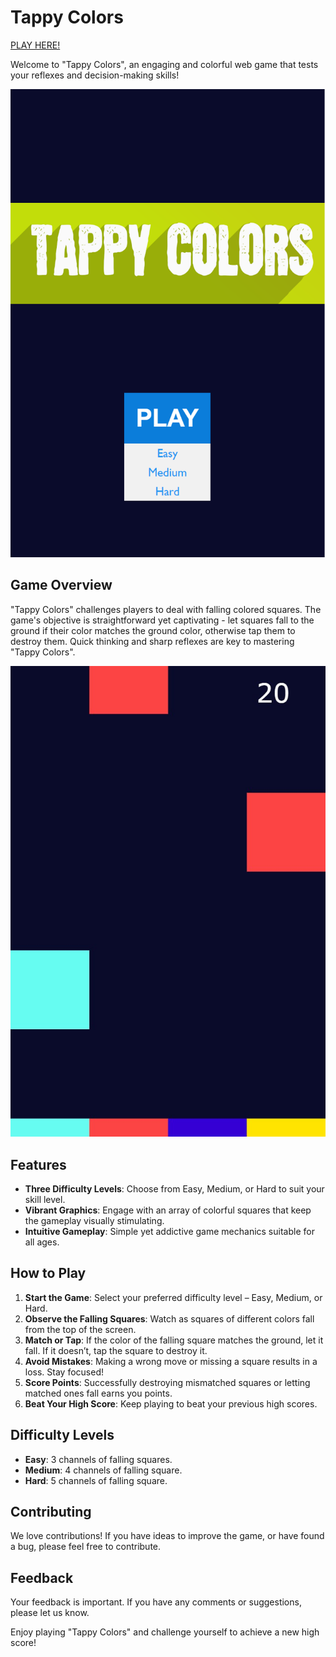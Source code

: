 # Tappy Colors
[PLAY HERE!](https://tappycolors.iagon.net)

Welcome to "Tappy Colors", an engaging and colorful web game that tests your reflexes and decision-making skills!

![menu](menu.png "menu")

## Game Overview

"Tappy Colors" challenges players to deal with falling colored squares. The game's objective is straightforward yet captivating - let squares fall to the ground if their color matches the ground color, otherwise tap them to destroy them. Quick thinking and sharp reflexes are key to mastering "Tappy Colors".

![in_game](in_game.jpg "in_game")

## Features

- **Three Difficulty Levels**: Choose from Easy, Medium, or Hard to suit your skill level.
- **Vibrant Graphics**: Engage with an array of colorful squares that keep the gameplay visually stimulating.
- **Intuitive Gameplay**: Simple yet addictive game mechanics suitable for all ages.

## How to Play

1. **Start the Game**: Select your preferred difficulty level – Easy, Medium, or Hard.
2. **Observe the Falling Squares**: Watch as squares of different colors fall from the top of the screen.
3. **Match or Tap**: If the color of the falling square matches the ground, let it fall. If it doesn’t, tap the square to destroy it.
4. **Avoid Mistakes**: Making a wrong move or missing a square results in a loss. Stay focused!
5. **Score Points**: Successfully destroying mismatched squares or letting matched ones fall earns you points.
6. **Beat Your High Score**: Keep playing to beat your previous high scores.

## Difficulty Levels

- **Easy**: 3 channels of falling squares.
- **Medium**: 4 channels of falling square.
- **Hard**: 5 channels of falling square.

## Contributing

We love contributions! If you have ideas to improve the game, or have found a bug, please feel free to contribute.

## Feedback

Your feedback is important. If you have any comments or suggestions, please let us know.

Enjoy playing "Tappy Colors" and challenge yourself to achieve a new high score!
